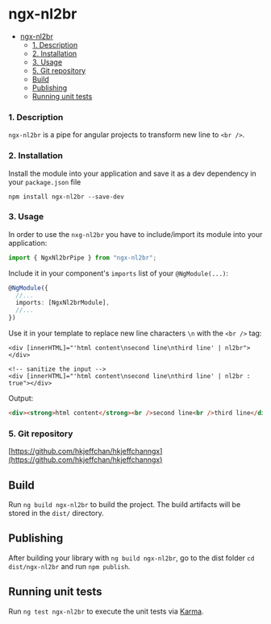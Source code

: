 # ngx-nl2br

- [ngx-nl2br](#ngx-nl2br)
    - [1. Description](#1-description)
    - [2. Installation](#2-installation)
    - [3. Usage](#3-usage)
    - [5. Git repository](#5-git-repository)
  - [Build](#build)
  - [Publishing](#publishing)
  - [Running unit tests](#running-unit-tests)

### <a name="description"></a>1. Description

`ngx-nl2br` is a pipe for angular projects to transform new line to `<br />`.

### <a name="installation"></a>2. Installation

Install the module into your application and save it as a dev
dependency in your `package.json` file

```
npm install ngx-nl2br --save-dev
```

### <a name="usage"></a>3. Usage

In order to use the `nxg-nl2br` you have to include/import its module into your application:

```typescript
import { NgxNl2brPipe } from "ngx-nl2br";
```

Include it in your component's `imports` list of your `@NgModule(...)`:

```typescript
@NgModule({
  //...
  imports: [NgxNl2brModule],
  //...
})
```

Use it in your template to replace new line characters `\n` with
the `<br />` tag:

```
<div [innerHTML]="'html content\nsecond line\nthird line' | nl2br"></div>

<!-- sanitize the input -->
<div [innerHTML]="'html content\nsecond line\nthird line' | nl2br : true"></div>
```

Output:

```html
<div><strong>html content</strong><br />second line<br />third line</div>
```

### <a name="git"></a>5. Git repository

[https://github.com/hkjeffchan/hkjeffchanngx](https://github.com/hkjeffchan/hkjeffchanngx)

## Build

Run `ng build ngx-nl2br` to build the project. The build artifacts will be stored in the `dist/` directory.

## Publishing

After building your library with `ng build ngx-nl2br`, go to the dist folder `cd dist/ngx-nl2br` and run `npm publish`.

## Running unit tests

Run `ng test ngx-nl2br` to execute the unit tests via [Karma](https://karma-runner.github.io).
